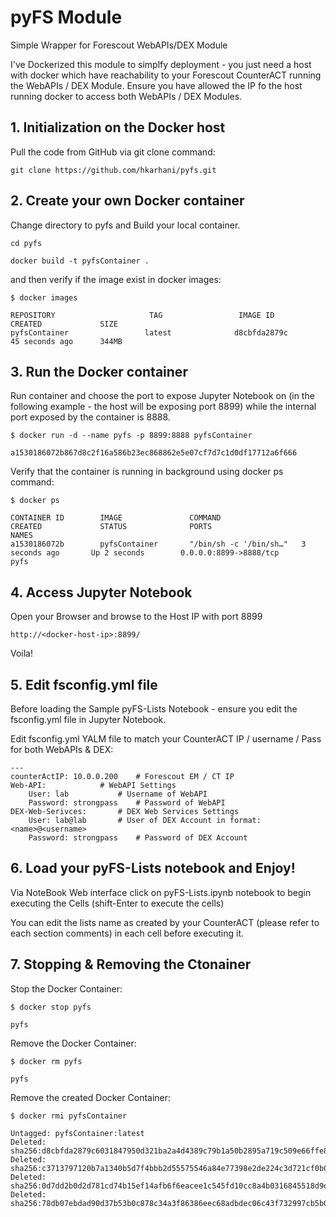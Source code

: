 # pyFS Module 
Simple Wrapper for Forescout WebAPIs/DEX Module 

I've Dockerized this module to simplfy deployment - you just need a host with docker which have reachability to your Forescout CounterACT running the WebAPIs / DEX Module. Ensure you have allowed the IP fo the host running  docker to access both WebAPIs / DEX Modules. 

## 1. Initialization on the Docker host 

 Pull the code from GitHub via git clone command:
 
```
git clone https://github.com/hkarhani/pyfs.git

```

## 2. Create your own Docker container 

Change directory to pyfs and Build your local container. 

```
cd pyfs 

docker build -t pyfsContainer .
```

and then verify if the image exist in docker images: 

```
$ docker images

REPOSITORY                     TAG                 IMAGE ID            CREATED             SIZE
pyfsContainer                 latest              d8cbfda2879c        45 seconds ago      344MB
```

## 3. Run the Docker container

Run container and choose the port to expose Jupyter Notebook on (in the following example - the host will be exposing port 8899) while the internal port exposed by the container is 8888. 

```
$ docker run -d --name pyfs -p 8899:8888 pyfsContainer 

a1530186072b867d8c2f16a586b23ec868862e5e07cf7d7c1d0df17712a6f666
```

Verify that the container is running in background using docker ps command: 

```
$ docker ps 

CONTAINER ID        IMAGE               COMMAND                  CREATED             STATUS              PORTS                               NAMES
a1530186072b        pyfsContainer       "/bin/sh -c '/bin/sh…"   3 seconds ago       Up 2 seconds        0.0.0.0:8899->8888/tcp              pyfs
```

## 4. Access Jupyter Notebook 

Open your Browser and browse to the Host IP with port 8899 

```
http://<docker-host-ip>:8899/
```

Voila! 

## 5. Edit fsconfig.yml file 

Before loading the Sample pyFS-Lists Notebook - ensure you edit the fsconfig.yml file in Jupyter Notebook.

Edit fsconfig.yml YALM file to match your CounterACT IP / username / Pass for both WebAPIs & DEX: 

```
---
counterActIP: 10.0.0.200 	# Forescout EM / CT IP
Web-API:			# WebAPI Settings 
    User: lab 			# Username of WebAPI 
    Password: strongpass 	# Password of WebAPI 
DEX-Web-Serivces: 		# DEX Web Services Settings 
    User: lab@lab 		# User of DEX Account in format: <name>@<username> 
    Password: strongpass 	# Password of DEX Account 
```

## 6. Load your pyFS-Lists notebook and Enjoy!

 Via NoteBook Web interface click on pyFS-Lists.ipynb notebook to begin executing the Cells (shift-Enter to execute the cells)
 
 You can edit the lists name as created by your CounterACT (please refer to each section comments) in each cell before executing it. 


## 7. Stopping & Removing the Ctonainer 

Stop the Docker Container: 

```
$ docker stop pyfs

pyfs
```

Remove the Docker Container: 

```
$ docker rm pyfs 

pyfs
```

Remove the created Docker Container: 

```
$ docker rmi pyfsContainer 

Untagged: pyfsContainer:latest
Deleted: sha256:d8cbfda2879c6031847950d321ba2a4d4389c79b1a50b2895a719c509e66ffe8
Deleted: sha256:c3713797120b7a1340b5d7f4bbb2d55575546a84e77398e2de224c3d721cf0b0
Deleted: sha256:0d7dd2b0d2d781cd74b15ef14afb6f6eacee1c545fd10cc8a4b0316845518d9d
Deleted: sha256:78db07ebdad90d37b53b0c878c34a3f86386eec68adbdec06c43f732997cb5b0
```